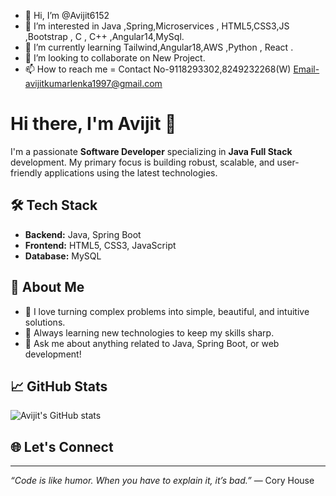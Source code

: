 - 👋 Hi, I’m @Avijit6152
- 👀 I’m interested in Java ,Spring,Microservices , HTML5,CSS3,JS ,Bootstrap , C , C++ ,Angular14,MySql.
- 🌱 I’m currently learning Tailwind,Angular18,AWS ,Python , React .
- 💞️ I’m looking to collaborate on New Project.
- 📫 How to reach me = Contact No-9118293302,8249232268(W) Email-avijitkumarlenka1997@gmail.com

<!---
Avijit6152/Avijit6152 is a ✨ special ✨ repository because its `README.md` (this file) appears on your GitHub profile.
You can click the Preview link to take a look at your changes...........................
--->


# Hi there, I'm Avijit 👋

I'm a passionate **Software Developer** specializing in **Java Full Stack** development. My primary focus is building robust, scalable, and user-friendly applications using the latest technologies.

## 🛠️ Tech Stack
- **Backend:** Java, Spring Boot
- **Frontend:** HTML5, CSS3, JavaScript
- **Database:** MySQL

## 🚀 About Me
- 🔭 I love turning complex problems into simple, beautiful, and intuitive solutions.
- 🌱 Always learning new technologies to keep my skills sharp.
- 💬 Ask me about anything related to Java, Spring Boot, or web development!

## 📈 GitHub Stats
![Avijit's GitHub stats](https://github-readme-stats.vercel.app/api?username=Avijit6152&show_icons=true&theme=radical)

## 🌐 Let's Connect
<!-- Add your social links here! Example:
[![LinkedIn](https://img.shields.io/badge/LinkedIn-blue?logo=linkedin&logoColor=white)](https://www.linkedin.com/in/yourprofile)
[![Portfolio](https://img.shields.io/badge/Portfolio-grey?logo=google-chrome&logoColor=white)](https://yourwebsite.com)
-->

---

*“Code is like humor. When you have to explain it, it’s bad.”* — Cory House
